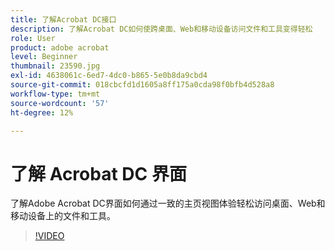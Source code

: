 ```yaml
---
title: 了解Acrobat DC接口
description: 了解Acrobat DC如何使跨桌面、Web和移动设备访问文件和工具变得轻松
role: User
product: adobe acrobat
level: Beginner
thumbnail: 23590.jpg
exl-id: 4638061c-6ed7-4dc0-b865-5e0b8da9cbd4
source-git-commit: 018cbcfd1d1605a8ff175a0cda98f0bfb4d528a8
workflow-type: tm+mt
source-wordcount: '57'
ht-degree: 12%

---
```


# 了解 Acrobat DC 界面

了解Adobe Acrobat DC界面如何通过一致的主页视图体验轻松访问桌面、Web和移动设备上的文件和工具。

>[!VIDEO](https://video.tv.adobe.com/v/23590?hidetitle=true)
